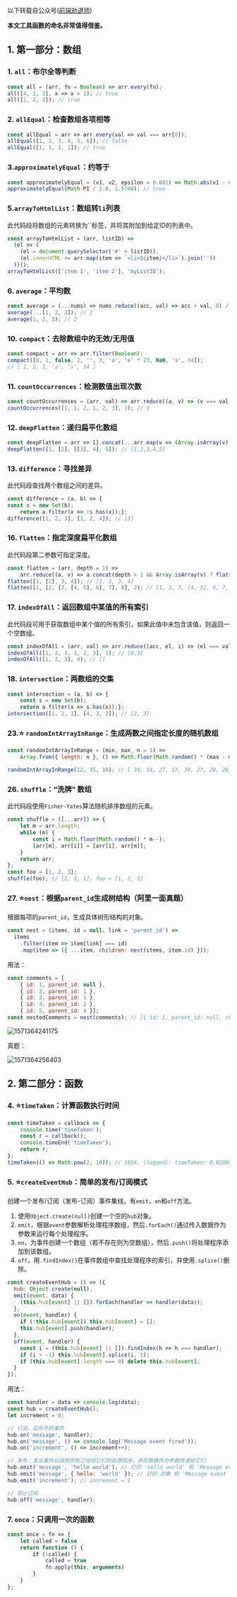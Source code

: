 以下转载自公众号([前端劝退师]( https://mp.weixin.qq.com/s?__biz=MzI1NDU3NzM5Mg==&mid=2247483966&idx=1&sn=8854541fe88741b9b9523faaf234cf6a&chksm=e9c25da1deb5d4b7011d004e50ae5a6d831e63bdff303671beba7fe5d7d04ea24adeba0e91ee&mpshare=1&scene=1&srcid=&sharer_sharetime=1571132963007&sharer_shareid=26f3e37bab0c8fb6da7d7f1cf50286f7&key=035834a4bedb3232634560f7789798a65930cae77e9885afd6c3c6d795dd382ad0d54599780c351e17ad108796f87fc4db8e6bdf683cbaaf0b85f9630d17e8e3cea635806e91afdee89c95f2f9103483&ascene=1&uin=MTM1NzkzOTQ4MA%3D%3D&devicetype=Windows+10&version=62060833&lang=zh_CN&pass_ticket=wKSLLQJMdQ1C%2BXKEJz96YlgJWlbHxGuwI9CbY6KEEXlyCpL0y9G1YV9eFoXCIXKG ))

**本文工具函数的命名非常值得借鉴。**

## 1. 第一部分：数组

### 1. `all`：布尔全等判断

```js
const all = (arr, fn = Boolean) => arr.every(fn);
all([4, 2, 3], x => x > 1); // true
all([1, 2, 3]); // true
```

### 2. `allEqual`：检查数组各项相等

```js
const allEqual = arr => arr.every(val => val === arr[0]);
allEqual([1, 2, 3, 4, 5, 6]); // false
allEqual([1, 1, 1, 1]); // true
```

### 3.`approximatelyEqual`：约等于

```js
const approximatelyEqual = (v1, v2, epsilon = 0.001) => Math.abs(v1 - v2) < epsilon;
approximatelyEqual(Math.PI / 2.0, 1.5708); // true
```

### 5.`arrayToHtmlList`：数组转`li`列表

此代码段将数组的元素转换为``标签，并将其附加到给定ID的列表中。

```js
const arrayToHtmlList = (arr, listID) =>
  (el => (
    (el = document.querySelector('#' + listID)),
    (el.innerHTML += arr.map(item => `<li>${item}</li>`).join(''))
  ))();
arrayToHtmlList(['item 1', 'item 2'], 'myListID');
```

### 6. `average`：平均数

```js
const average = (...nums) => nums.reduce((acc, val) => acc + val, 0) / nums.length;
average(...[1, 2, 3]); // 2
average(1, 2, 3); // 2
```

### 10. `compact`：去除数组中的无效/无用值

```js
const compact = arr => arr.filter(Boolean);
compact([0, 1, false, 2, '', 3, 'a', 'e' * 23, NaN, 's', 34]);
// [ 1, 2, 3, 'a', 's', 34 ]
```

### 11. `countOccurrences`：检测数值出现次数

```js
const countOccurrences = (arr, val) => arr.reduce((a, v) => (v === val ? a + 1 : a), 0);
countOccurrences([1, 1, 2, 1, 2, 3], 1); // 3
```

### 12. `deepFlatten`：递归扁平化数组

```js
const deepFlatten = arr => [].concat(...arr.map(v => (Array.isArray(v) ? deepFlatten(v) : v)));
deepFlatten([1, [2], [[3], 4], 5]); // [1,2,3,4,5]
```

### 13. `difference`：寻找差异

此代码段查找两个数组之间的差异。

```js
const difference = (a, b) => {  
const s = new Set(b);  
    return a.filter(x => !s.has(x));};
difference([1, 2, 3], [1, 2, 4]); // [3]
```

### 16. `flatten`：指定深度扁平化数组

此代码段第二参数可指定深度。

```js
const flatten = (arr, depth = 1) =>  
	arr.reduce((a, v) => a.concat(depth > 1 && Array.isArray(v) ? flatten(v, depth - 1) : v), []);
flatten([1, [2], 3, 4]); // [1, 2, 3, 4]
flatten([1, [2, [3, [4, 5], 6], 7], 8], 2); // [1, 2, 3, [4, 5], 6, 7, 8]
```

### 17. `indexOfAll`：返回数组中某值的所有索引

此代码段可用于获取数组中某个值的所有索引，如果此值中未包含该值，则返回一个空数组。

```js
const indexOfAll = (arr, val) => arr.reduce((acc, el, i) => (el === val ? [...acc, i] : acc), []);
indexOfAll([1, 2, 3, 1, 2, 3], 1); // [0,3]
indexOfAll([1, 2, 3], 4); // []
```

### 18. `intersection`：两数组的交集

```js
const intersection = (a, b) => {  
	const s = new Set(b);  
	return a.filter(x => s.has(x));};
intersection([1, 2, 3], [4, 3, 2]); // [2, 3]
```

### 23.:star: `randomIntArrayInRange`：生成两数之间指定长度的随机数组

```js
const randomIntArrayInRange = (min, max, n = 1) =>  
	Array.from({ length: n }, () => Math.floor(Math.random() * (max - min + 1)) + min);

randomIntArrayInRange(12, 35, 10); // [ 34, 14, 27, 17, 30, 27, 20, 26, 21, 14 ]
```

### 26. `shuffle`：“洗牌” 数组

此代码段使用`Fisher-Yates`算法随机排序数组的元素。

```js
const shuffle = ([...arr]) => {  
    let m = arr.length;  
    while (m) {    
        const i = Math.floor(Math.random() * m--);    
        [arr[m], arr[i]] = [arr[i], arr[m]];  
    }  
    return arr;
};
const foo = [1, 2, 3];
shuffle(foo); // [2, 3, 1], foo = [1, 2, 3]
```

### 27. :star:`nest`：根据`parent_id`生成树结构（阿里一面真题）

根据每项的`parent_id`，生成具体树形结构的对象。

```js
const nest = (items, id = null, link = 'parent_id') =>  
  items    
	.filter(item => item[link] === id)    
	.map(item => ({ ...item, children: nest(items, item.id) }));
```

用法：

```js
const comments = [  
    { id: 1, parent_id: null },  
    { id: 2, parent_id: 1 },  
    { id: 3, parent_id: 1 },  
    { id: 4, parent_id: 2 },  
    { id: 5, parent_id: 4 }];
const nestedComments = nest(comments); // [{ id: 1, parent_id: null, children: [...] }]
```

![1571364241175](../../.vuepress/public/1571364241175.png)

真题：

![1571364256403](../../.vuepress/public/1571364256403.png)

## 2. 第二部分：函数

### 4. :star:`timeTaken`：计算函数执行时间

```js
const timeTaken = callback => {  
    console.time('timeTaken');  
    const r = callback();  
    console.timeEnd('timeTaken');  
    return r;
};
timeTaken(() => Math.pow(2, 10)); // 1024, (logged): timeTaken: 0.02099609375ms
```

### 5. :star:`createEventHub`：简单的发布/订阅模式

创建一个发布/订阅（发布-订阅）事件集线，有`emit`，`on`和`off`方法。

1. 使用`Object.create(null)`创建一个空的`hub`对象。
2. `emit`，根据`event`参数解析处理程序数组，然后`.forEach()`通过传入数据作为参数来运行每个处理程序。
3. `on`，为事件创建一个数组（若不存在则为空数组），然后`.push()`将处理程序添加到该数组。
4. `off`，用`.findIndex()`在事件数组中查找处理程序的索引，并使用`.splice()`删除。

```js
const createEventHub = () => ({
  hub: Object.create(null),
  emit(event, data) {
    (this.hub[event] || []).forEach(handler => handler(data));
  },
  on(event, handler) {
    if (!this.hub[event]) this.hub[event] = [];
    this.hub[event].push(handler);
  },
  off(event, handler) {
    const i = (this.hub[event] || []).findIndex(h => h === handler);
    if (i > -1) this.hub[event].splice(i, 1);
    if (this.hub[event].length === 0) delete this.hub[event];
  }
});
```

用法：

```js
const handler = data => console.log(data);
const hub = createEventHub();
let increment = 0; 

// 订阅，监听不同事件
hub.on('message', handler);
hub.on('message', () => console.log('Message event fired'));
hub.on('increment', () => increment++); 

// 发布：发出事件以调用所有订阅给它们的处理程序，并将数据作为参数传递给它们
hub.emit('message', 'hello world'); // 打印 'hello world' 和 'Message event fired'
hub.emit('message', { hello: 'world' }); // 打印 对象 和 'Message event fired'
hub.emit('increment'); // increment = 1

// 停止订阅
hub.off('message', handler);
```

### 7. `once`：只调用一次的函数

```js
const once = fn => {  
    let called = false  
    return function () {    
        if (!called) {      
            called = true      
            fn.apply(this, arguments)    
        }  
    }
};
```